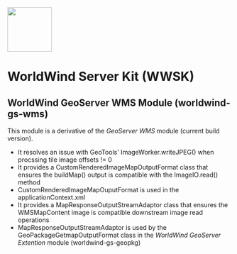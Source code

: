 <img src="https://worldwind.arc.nasa.gov/css/images/nasa-logo.svg" height="100"/> 

# WorldWind Server Kit (WWSK)
## WorldWind GeoServer WMS Module (worldwind-gs-wms)

This module is a derivative of the _GeoServer WMS_ module (current build version).

* It resolves an issue with GeoTools' ImageWorker.writeJPEG() when procssing tile image offsets != 0
* It provides a CustomRenderedImageMapOutputFormat class that ensures the buildMap() output is compatible with the ImageIO.read() method
* CustomRenderedImageMapOuputFormat is used in the applicationContext.xml
* It provides a MapResponseOutputStreamAdaptor class that ensures the WMSMapContent image is compatible downstream image read operations
* MapResponseOutputStreamAdaptor is used by the GeoPackageGetmapOutputFormat class in the _WorldWind GeoServer Extention_ module (worldwind-gs-geopkg)

